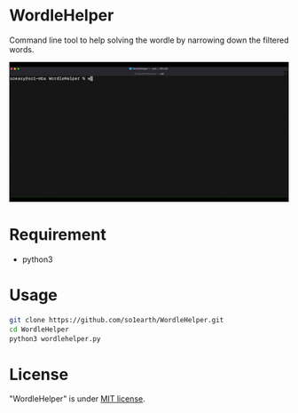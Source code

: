 
# **WordleHelper**

Command line tool to help solving the wordle by narrowing down the filtered words. 

![WordleHelper_demo.gif](WordleHelper_demo.gif)

# Requirement

- python3

# Usage

```bash
git clone https://github.com/so1earth/WordleHelper.git
cd WordleHelper
python3 wordlehelper.py

```

# License

"WordleHelper" is under [MIT license](https://en.wikipedia.org/wiki/MIT_License).
